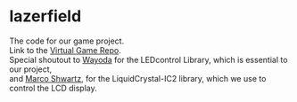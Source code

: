 # lazerfield
The code for our game project.<br/>
Link to the [Virtual Game Repo](https://github.com/Oran-G/lazer-field-v).<br/>
Special shoutout to [Wayoda](http://wayoda.github.io/LedControl/) for the LEDcontrol Library, which is essential to our project,<br/>
and [Marco Shwartz](https://github.com/marcoschwartz), for the LiquidCrystal-IC2 library, which we use to control the LCD display. 

